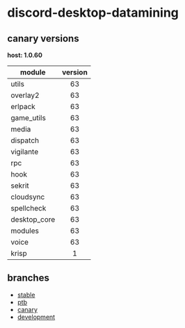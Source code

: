 # discord-desktop-datamining

## canary versions

**host: 1.0.60**

| module | version |
| ------ | :-----: |
| utils | 63 |
| overlay2 | 63 |
| erlpack | 63 |
| game_utils | 63 |
| media | 63 |
| dispatch | 63 |
| vigilante | 63 |
| rpc | 63 |
| hook | 63 |
| sekrit | 63 |
| cloudsync | 63 |
| spellcheck | 63 |
| desktop_core | 63 |
| modules | 63 |
| voice | 63 |
| krisp | 1 |

## branches

- [stable](https://github.com/OpenAsar/discord-desktop-datamining/tree/stable)
- [ptb](https://github.com/OpenAsar/discord-desktop-datamining/tree/ptb)
- [canary](https://github.com/OpenAsar/discord-desktop-datamining/tree/canary)
- [development](https://github.com/OpenAsar/discord-desktop-datamining/tree/development)